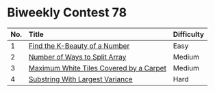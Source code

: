 # Biweekly Contest 78

| No. | Title | Difficulty
|:---|:---|:---|
| 1 | [Find the K-Beauty of a Number](https://leetcode.com/problems/find-the-k-beauty-of-a-number/) | Easy
| 2 | [Number of Ways to Split Array](https://leetcode.com/problems/number-of-ways-to-split-array/) | Medium
| 3 | [Maximum White Tiles Covered by a Carpet](https://leetcode.com/problems/maximum-white-tiles-covered-by-a-carpet/) | Medium
| 4 | [Substring With Largest Variance](https://leetcode.com/problems/substring-with-largest-variance/) | Hard